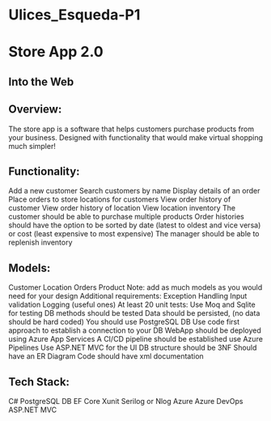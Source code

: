 # Ulices_Esqueda-P1
# Store App 2.0
## Into the Web
## Overview:
The store app is a software that helps customers purchase products from your business. Designed with functionality that would make virtual shopping much simpler!

## Functionality:
Add a new customer
Search customers by name
Display details of an order
Place orders to store locations for customers
View order history of customer
View order history of location
View location inventory
The customer should be able to purchase multiple products
Order histories should have the option to be sorted by date (latest to oldest and vice versa) or cost (least expensive to most expensive)
The manager should be able to replenish inventory

## Models:
Customer
Location
Orders
Product
Note: add as much models as you would need for your design
Additional requirements:
Exception Handling
Input validation
Logging (useful ones)
At least 20 unit tests:
Use Moq and Sqlite for testing
DB methods should be tested
Data should be persisted, (no data should be hard coded)
You should use PostgreSQL DB
Use code first approach to establish a connection to your DB
WebApp should be deployed using Azure App Services
A CI/CD pipeline should be established use Azure Pipelines
Use ASP.NET MVC for the UI
DB structure should be 3NF
Should have an ER Diagram
Code should have xml documentation

## Tech Stack:

C#
PostgreSQL DB
EF Core
Xunit
Serilog or Nlog
Azure
Azure DevOps
ASP.NET MVC
